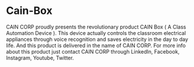 # Cain-Box
CAIN CORP proudly presents the revolutionary product CAIN Box ( A Class Automation Device ). This device actually controls the classroom electrical appliances through voice recognition and saves electricity in the day to day life. And this product is delivered in the name of CAIN CORP. For more info about this product just contact CAIN CORP through LinkedIn, Facebook, Instagram, Youtube, Twitter.
